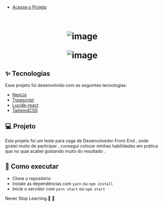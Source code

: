 

- [Acesse o Projeto](https://test-front-end-omega-nine.vercel.app/)


<br>


<h1 align="center" >

![image](https://github.com/RafaelFigueiredo2203/test_front_end/assets/60237326/15d1a93e-864d-4ab3-85eb-d9eccd699a80)

![image](https://github.com/RafaelFigueiredo2203/test_front_end/assets/60237326/06c1f7a4-ecca-44e7-aa90-7c30f16f6214)




  </h1>


## ✨ Tecnologias

Esse projeto foi desenvolvido com as seguintes tecnologias:

- [NextJs](https://nextjs.org/docs)
- [Typescript](https://www.typescriptlang.org/)
- [Lucide-react](https://lucide.dev/)
- [TailwindCSS](https://tailwindcss.com/)


## 💻 Projeto

Este projeto foi um teste para vaga de Desenvolvedor Front-End , onde gostei muito de participar , consegui colocar minhas habilidades em prática que no qual acabei gostando muito do resultado .   



## 🚀 Como executar

- Clone o repositório
- Instale as dependências com `yarn` ou `npm install`
- Inicie o servidor com `yarn start` ou `npm start`


Never Stop Learning.🚀 🚀

